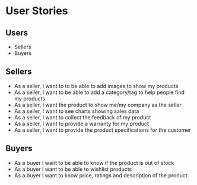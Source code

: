 # User Stories

## Users
- Sellers
- Buyers

## Sellers
- As a seller, I want to to be able to add images to show my products
- As a seller, I want to be able to add a category/tag to help people find my products
- As a seller, I want the product to show me/my company as the seller
- As a seller, I want to see charts showing sales data
- As a seller, I want to collect the feedback of my product
- As a seller, I want to provide a warranty for my product
- As a seller, I want to provide the product specifications for the customer

## Buyers
- As a buyer I want to be able to know if the product is out of stock
- As a buyer I want to be able to wishlist products
- As a buyer I want to know price, ratings and description of the product
